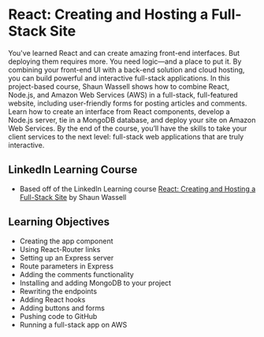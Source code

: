 # React: Creating and Hosting a Full-Stack Site

You've learned React and can create amazing front-end interfaces. But deploying them requires more. You need logic—and a place to put it. By combining your front-end UI with a back-end solution and cloud hosting, you can build powerful and interactive full-stack applications. In this project-based course, Shaun Wassell shows how to combine React, Node.js, and Amazon Web Services (AWS) in a full-stack, full-featured website, including user-friendly forms for posting articles and comments. Learn how to create an interface from React components, develop a Node.js server, tie in a MongoDB database, and deploy your site on Amazon Web Services. By the end of the course, you’ll have the skills to take your client services to the next level: full-stack web applications that are truly interactive.

## LinkedIn Learning Course

- Based off of the LinkedIn Learning course [React: Creating and Hosting a Full-Stack Site](https://www.linkedin.com/learning/react-creating-and-hosting-a-full-stack-site/) by Shaun Wassell

## Learning Objectives

- Creating the app component
- Using React-Router links
- Setting up an Express server
- Route parameters in Express
- Adding the comments functionality
- Installing and adding MongoDB to your project
- Rewriting the endpoints
- Adding React hooks
- Adding buttons and forms
- Pushing code to GitHub
- Running a full-stack app on AWS
